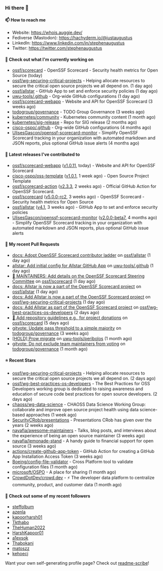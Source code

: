 ### Hi there 👋

#### 📫 How to reach me

- Website: https://whois.auggie.dev/
- Fediverse (Mastodon): https://hachyderm.io/@justaugustus
- LinkedIn: https://www.linkedin.com/in/stephenaugustus
- Twitter: https://twitter.com/stephenaugustus

#### 👷 Check out what I'm currently working on

- [ossf/scorecard](https://github.com/ossf/scorecard) - OpenSSF Scorecard - Security health metrics for Open Source (today)
- [ossf/wg-securing-critical-projects](https://github.com/ossf/wg-securing-critical-projects) - Helping allocate resources to secure the critical open source projects we all depend on. (1 day ago)
- [ossf/allstar](https://github.com/ossf/allstar) - GitHub App to set and enforce security policies (1 day ago)
- [uwu-tools/.github](https://github.com/uwu-tools/.github) - Org-wide GitHub configurations (1 day ago)
- [ossf/scorecard-webapp](https://github.com/ossf/scorecard-webapp) - Website and API for OpenSSF Scorecard (3 weeks ago)
- [todogroup/governance](https://github.com/todogroup/governance) - TODO Group Governance (3 weeks ago)
- [kubernetes/community](https://github.com/kubernetes/community) - Kubernetes community content (1 month ago)
- [kubernetes/sig-release](https://github.com/kubernetes/sig-release) - Repo for SIG release (2 months ago)
- [cisco-ospo/.github](https://github.com/cisco-ospo/.github) - Org-wide GitHub configurations (4 months ago)
- [UlisesGascon/openssf-scorecard-monitor](https://github.com/UlisesGascon/openssf-scorecard-monitor) - Simplify OpenSSF Scorecard tracking in your organization with automated markdown and JSON reports, plus optional GitHub issue alerts (4 months ago)

#### 🔭 Latest releases I've contributed to

- [ossf/scorecard-webapp](https://github.com/ossf/scorecard-webapp) ([v1.0.11](https://github.com/ossf/scorecard-webapp/releases/tag/v1.0.11), today) - Website and API for OpenSSF Scorecard
- [cisco-ospo/oss-template](https://github.com/cisco-ospo/oss-template) ([v1.0.1](https://github.com/cisco-ospo/oss-template/releases/tag/v1.0.1), 1 week ago) - Open Source Project Template
- [ossf/scorecard-action](https://github.com/ossf/scorecard-action) ([v2.3.3](https://github.com/ossf/scorecard-action/releases/tag/v2.3.3), 2 weeks ago) - Official GitHub Action for OpenSSF Scorecard.
- [ossf/scorecard](https://github.com/ossf/scorecard) ([v5.0.0-rc2](https://github.com/ossf/scorecard/releases/tag/v5.0.0-rc2), 3 weeks ago) - OpenSSF Scorecard - Security health metrics for Open Source
- [ossf/allstar](https://github.com/ossf/allstar) ([v4.1](https://github.com/ossf/allstar/releases/tag/v4.1), 3 weeks ago) - GitHub App to set and enforce security policies
- [UlisesGascon/openssf-scorecard-monitor](https://github.com/UlisesGascon/openssf-scorecard-monitor) ([v2.0.0-beta7](https://github.com/UlisesGascon/openssf-scorecard-monitor/releases/tag/v2.0.0-beta7), 4 months ago) - Simplify OpenSSF Scorecard tracking in your organization with automated markdown and JSON reports, plus optional GitHub issue alerts

#### 🔨 My recent Pull Requests

- [docs: Adopt OpenSSF Scorecard contributor ladder](https://github.com/ossf/allstar/pull/519) on [ossf/allstar](https://github.com/ossf/allstar) (1 day ago)
- [allstar: Add initial config for Allstar GitHub App](https://github.com/uwu-tools/.github/pull/39) on [uwu-tools/.github](https://github.com/uwu-tools/.github) (1 day ago)
- [:book: MAINTAINERS: Add details on the OpenSSF Scorecard Steering Committee](https://github.com/ossf/scorecard/pull/4129) on [ossf/scorecard](https://github.com/ossf/scorecard) (1 day ago)
- [docs: Allstar is now a part of the OpenSSF Scorecard project](https://github.com/ossf/allstar/pull/517) on [ossf/allstar](https://github.com/ossf/allstar) (1 day ago)
- [docs: Add Allstar is now a part of the OpenSSF Scorecard project](https://github.com/ossf/wg-securing-critical-projects/pull/91) on [ossf/wg-securing-critical-projects](https://github.com/ossf/wg-securing-critical-projects) (1 day ago)
- [docs: Add Allstar as part of the OpenSSF Scorecard project](https://github.com/ossf/wg-best-practices-os-developers/pull/504) on [ossf/wg-best-practices-os-developers](https://github.com/ossf/wg-best-practices-os-developers) (2 days ago)
- [📖 Add repository guidelines e.g., for project donations](https://github.com/ossf/scorecard/pull/4123) on [ossf/scorecard](https://github.com/ossf/scorecard) (5 days ago)
- [gitvote: Update pass threshold to a simple majority](https://github.com/todogroup/governance/pull/330) on [todogroup/governance](https://github.com/todogroup/governance) (3 weeks ago)
- [[HOLD] Prow migrate](https://github.com/uwu-tools/peribolos/pull/338) on [uwu-tools/peribolos](https://github.com/uwu-tools/peribolos) (1 month ago)
- [gitvote: Do not exclude team maintainers from voting](https://github.com/todogroup/governance/pull/329) on [todogroup/governance](https://github.com/todogroup/governance) (1 month ago)

#### ⭐ Recent Stars

- [ossf/wg-securing-critical-projects](https://github.com/ossf/wg-securing-critical-projects) - Helping allocate resources to secure the critical open source projects we all depend on. (2 days ago)
- [ossf/wg-best-practices-os-developers](https://github.com/ossf/wg-best-practices-os-developers) - The Best Practices for OSS Developers working group is dedicated to raising awareness and education of secure code best practices for open source developers. (2 days ago)
- [chaoss/wg-data-science](https://github.com/chaoss/wg-data-science) - CHAOSS Data Science Working Group: collaborate and improve open source project health using data science-based approaches (1 week ago)
- [SecurityCRob/presentations](https://github.com/SecurityCRob/presentations) - Presentations CRob has given over the years (2 weeks ago)
- [nayafia/awesome-maintainers](https://github.com/nayafia/awesome-maintainers) - Talks, blog posts, and interviews about the experience of being an open source maintainer (3 weeks ago)
- [nayafia/lemonade-stand](https://github.com/nayafia/lemonade-stand) - A handy guide to financial support for open source (3 weeks ago)
- [actions/create-github-app-token](https://github.com/actions/create-github-app-token) - GitHub Action for creating a GitHub App Installation Access Token (3 weeks ago)
- [Boeing/config-file-validator](https://github.com/Boeing/config-file-validator) - Cross Platform tool to validate configuration files (1 month ago)
- [microsoft/OSPO](https://github.com/microsoft/OSPO) - A place for sharing (1 month ago)
- [CrowdDotDev/crowd.dev](https://github.com/CrowdDotDev/crowd.dev) - ⚡️ The developer data platform to centralize community, product, and customer data (1 month ago)

#### 👯 Check out some of my recent followers

- [steffolbum](https://github.com/steffolbum)
- [azenla](https://github.com/azenla)
- [kapoorharsh01](https://github.com/kapoorharsh01)
- [Tkthabo](https://github.com/Tkthabo)
- [TheHuman2022](https://github.com/TheHuman2022)
- [HarshKapoor01](https://github.com/HarshKapoor01)
- [a1exsok](https://github.com/a1exsok)
- [Thabokani](https://github.com/Thabokani)
- [matoszz](https://github.com/matoszz)
- [kehoecj](https://github.com/kehoecj)

Want your own self-generating profile page? Check out [readme-scribe](https://github.com/muesli/readme-scribe)!
